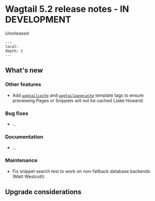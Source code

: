 # Wagtail 5.2 release notes - IN DEVELOPMENT

_Unreleased_

```{contents}
---
local:
depth: 1
---
```

## What's new


### Other features

 * Add [`wagtailcache`](wagtailcache) and [`wagtailpagecache`](wagtailpagecache) template tags to ensure previewing Pages or Snippets will not be cached (Jake Howard)

### Bug fixes

 * ...

### Documentation

 * ...

### Maintenance

 * Fix snippet search test to work on non-fallback database backends (Matt Westcott)


## Upgrade considerations
